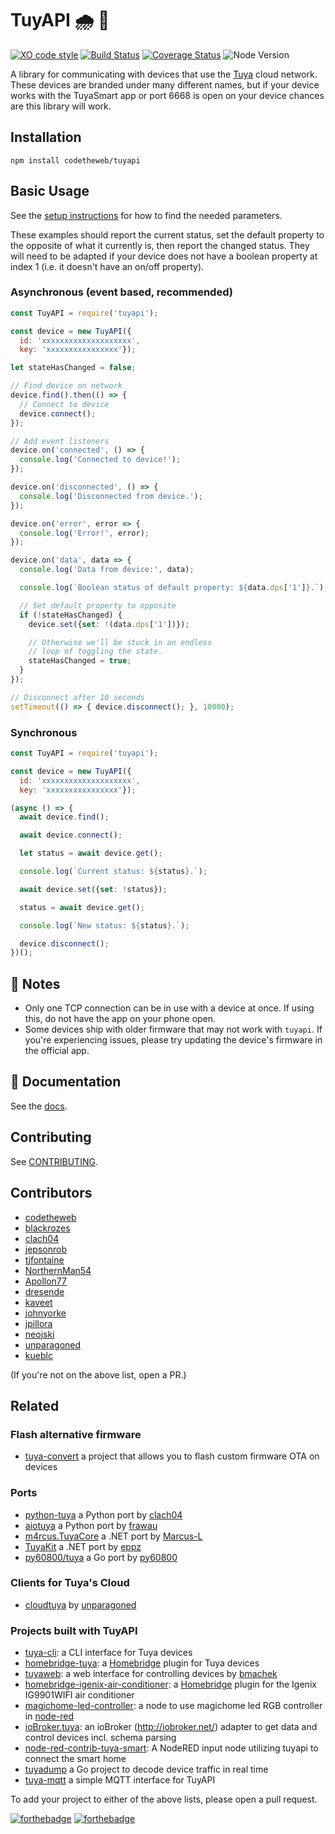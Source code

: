 # TuyAPI 🌧 🔌

[![XO code style](https://img.shields.io/badge/code_style-XO-5ed9c7.svg)](https://github.com/sindresorhus/xo)
[![Build Status](https://travis-ci.org/codetheweb/tuyapi.svg?branch=master)](https://travis-ci.org/codetheweb/tuyapi)
[![Coverage Status](https://coveralls.io/repos/github/codetheweb/tuyapi/badge.svg?branch=master)](https://coveralls.io/github/codetheweb/tuyapi?branch=master)
![Node Version](https://img.shields.io/badge/node-%3E=8-blue.svg)

A library for communicating with devices that use the [Tuya](http://tuya.com) cloud network. These devices are branded under many different names, but if your device works with the TuyaSmart app or port 6668 is open on your device chances are this library will work.

## Installation

  `npm install codetheweb/tuyapi`

## Basic Usage

See the [setup instructions](docs/SETUP.md) for how to find the needed parameters.

These examples should report the current status, set the default property to the opposite of what it currently is, then report the changed status.
They will need to be adapted if your device does not have a boolean property at index 1 (i.e. it doesn't have an on/off property).

### Asynchronous (event based, recommended)
```javascript
const TuyAPI = require('tuyapi');

const device = new TuyAPI({
  id: 'xxxxxxxxxxxxxxxxxxxx',
  key: 'xxxxxxxxxxxxxxxx'});

let stateHasChanged = false;

// Find device on network
device.find().then(() => {
  // Connect to device
  device.connect();
});

// Add event listeners
device.on('connected', () => {
  console.log('Connected to device!');
});

device.on('disconnected', () => {
  console.log('Disconnected from device.');
});

device.on('error', error => {
  console.log('Error!', error);
});

device.on('data', data => {
  console.log('Data from device:', data);

  console.log(`Boolean status of default property: ${data.dps['1']}.`);

  // Set default property to opposite
  if (!stateHasChanged) {
    device.set({set: !(data.dps['1'])});

    // Otherwise we'll be stuck in an endless
    // loop of toggling the state.
    stateHasChanged = true;
  }
});

// Disconnect after 10 seconds
setTimeout(() => { device.disconnect(); }, 10000);
```

### Synchronous
```javascript
const TuyAPI = require('tuyapi');

const device = new TuyAPI({
  id: 'xxxxxxxxxxxxxxxxxxxx',
  key: 'xxxxxxxxxxxxxxxx'});

(async () => {
  await device.find();

  await device.connect();

  let status = await device.get();

  console.log(`Current status: ${status}.`);

  await device.set({set: !status});

  status = await device.get();

  console.log(`New status: ${status}.`);

  device.disconnect();
})();
```


## 📝 Notes
- Only one TCP connection can be in use with a device at once. If using this, do not have the app on your phone open.
- Some devices ship with older firmware that may not work with `tuyapi`.  If you're experiencing issues, please try updating the device's firmware in the official app.


## 📓 Documentation

See the [docs](https://codetheweb.github.io/tuyapi/index.html).

## Contributing

See [CONTRIBUTING](https://github.com/codetheweb/tuyapi/blob/master/CONTRIBUTING.md).

## Contributors

- [codetheweb](https://github.com/codetheweb)
- [blackrozes](https://github.com/blackrozes)
- [clach04](https://github.com/clach04)
- [jepsonrob](https://github.com/jepsonrob)
- [tjfontaine](https://github.com/tjfontaine)
- [NorthernMan54](https://github.com/NorthernMan54)
- [Apollon77](https://github.com/Apollon77)
- [dresende](https://github.com/dresende)
- [kaveet](https://github.com/kaveet)
- [johnyorke](https://github.com/johnyorke)
- [jpillora](https://github.com/jpillora)
- [neojski](https://github.com/neojski)
- [unparagoned](https://github.com/unparagoned)
- [kueblc](https://github.com/kueblc)

(If you're not on the above list, open a PR.)

## Related

### Flash alternative firmware
- [tuya-convert](https://github.com/ct-Open-Source/tuya-convert) a project that allows you to flash custom firmware OTA on devices

### Ports
- [python-tuya](https://github.com/clach04/python-tuya) a Python port by [clach04](https://github.com/clach04)
- [aiotuya](https://github.com/frawau/aiotuya) a Python port by [frawau](https://github.com/frawau)
- [m4rcus.TuyaCore](https://github.com/Marcus-L/m4rcus.TuyaCore) a .NET port by [Marcus-L](https://github.com/Marcus-L)
- [TuyaKit](https://github.com/eppz/.NET.Library.TuyaKit) a .NET port by [eppz](https://github.com/eppz)
- [py60800/tuya](https://github.com/py60800/tuya) a Go port by [py60800](https://github.com/py60800)

### Clients for Tuya's Cloud
- [cloudtuya](https://github.com/unparagoned/cloudtuya) by [unparagoned](https://github.com/unparagoned/)

### Projects built with TuyAPI
- [tuya-cli](https://github.com/TuyaAPI/cli): a CLI interface for Tuya devices
- [homebridge-tuya](https://github.com/codetheweb/homebridge-tuya-outlet): a [Homebridge](https://github.com/nfarina/homebridge) plugin for Tuya devices
- [tuyaweb](https://github.com/bmachek/tuyaweb): a web interface for controlling devices by [bmachek](https://github.com/bmachek)
- [homebridge-igenix-air-conditioner](https://github.com/ellneal/homebridge-igenix-air-conditioner): a [Homebridge](https://github.com/nfarina/homebridge) plugin for the Igenix IG9901WIFI air conditioner
- [magichome-led-controller](https://github.com/cajonKA/magichome-led-controller-node): a node to use magichome led RGB controller in [node-red](https://github.com/node-red/node-red)
- [ioBroker.tuya](https://github.com/Apollon77/ioBroker.tuya): an ioBroker (http://iobroker.net/) adapter to get data and control devices incl. schema parsing
- [node-red-contrib-tuya-smart](https://github.com/hgross/node-red-contrib-tuya-smart): A NodeRED input node utilizing tuyapi to connect the smart home
- [tuyadump](https://github.com/py60800/tuyadump) a Go project to decode device traffic in real time
- [tuya-mqtt](https://github.com/TheAgentK/tuya-mqtt) a simple MQTT interface for TuyAPI


To add your project to either of the above lists, please open a pull request.

[![forthebadge](https://forthebadge.com/images/badges/made-with-javascript.svg)](https://forthebadge.com)
[![forthebadge](https://forthebadge.com/images/badges/built-with-love.svg)](https://forthebadge.com)
